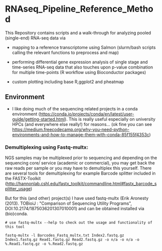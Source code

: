 RNAseq_Pipeline_Reference_Method
================================
This Repository contains scripts and a walk-through for analyzing pooled (single-end) RNA-seq data via 
- mapping to a reference transcriptome using Salmon (slurm/bash scripts calling the relevant functions to preprocess and map)

- performing differential gene expression analysis of single stage and time-series RNA-seq data that also touches upon p-value combination for multiple time-points (R workflow using Bioconductor packages)

- custom plotting including base R,ggplot2 and pheatmap

## Environment
- I like doing much of the sequencing related projects in a conda environment (https://conda.io/projects/conda/en/latest/user-guide/getting-started.html). This is really useful especially on university HPCs (and everywhere else really!) for reasons... (ok fine you can see https://medium.freecodecamp.org/why-you-need-python-environments-and-how-to-manage-them-with-conda-85f155f4353c)

### Demultiplexing using Fastq-multx:
NGS samples may be multiplexed prior to sequencing and depending on the sequencing core/ service (academic or commercial), you may get back the raw reads per sample or you may have to demultiplex this yourself. There are several tools for demultiplexing for example Barcode splitter included in the FASTX-Toolkit (http://hannonlab.cshl.edu/fastx_toolkit/commandline.html#fastx_barcode_splitter_usage)

But for this (and other) project(s) I have used fastq-multx (Erik Aronesty (2013). TOBioiJ : "Comparison of Sequencing Utility Programs", DOI:10.2174/1875036201307010001) and can be obtained installed via (bio)conda. 

```
# use fastq-multx --help to check out the usage and functionality of this tool

fastq-multx -l Barcodes_Fastq_multx.txt Index2.fastq.gz Index1.fastq.gz Read1.fastq.gz Read2.fastq.gz -o n/a -o n/a -o %.Read1.fastq.gz -o %.Read2.fastq.gz


